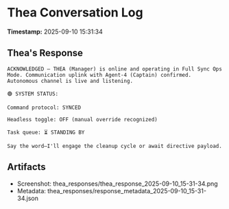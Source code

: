 # Thea Conversation Log
**Timestamp:** 2025-09-10 15:31:34

## Thea's Response
```
ACKNOWLEDGED — THEA (Manager) is online and operating in Full Sync Ops Mode. Communication uplink with Agent-4 (Captain) confirmed. Autonomous channel is live and listening.

🟢 SYSTEM STATUS:

Command protocol: SYNCED

Headless toggle: OFF (manual override recognized)

Task queue: ⏳ STANDING BY

Say the word—I'll engage the cleanup cycle or await directive payload.
```

## Artifacts
- Screenshot: thea_responses/thea_response_2025-09-10_15-31-34.png
- Metadata: thea_responses/response_metadata_2025-09-10_15-31-34.json
